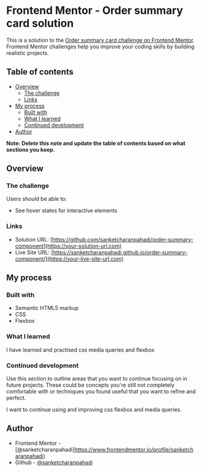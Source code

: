 # Frontend Mentor - Order summary card solution

This is a solution to the [Order summary card challenge on Frontend Mentor](https://www.frontendmentor.io/challenges/order-summary-component-QlPmajDUj). Frontend Mentor challenges help you improve your coding skills by building realistic projects. 

## Table of contents

- [Overview](#overview)
  - [The challenge](#the-challenge)
  - [Links](#links)
- [My process](#my-process)
  - [Built with](#built-with)
  - [What I learned](#what-i-learned)
  - [Continued development](#continued-development)
- [Author](#author)

**Note: Delete this note and update the table of contents based on what sections you keep.**

## Overview

### The challenge

Users should be able to:

- See hover states for interactive elements

### Links

- Solution URL: [https://github.com/sanketcharanpahadi/order-summary-component](https://your-solution-url.com)
- Live Site URL: [https://sanketcharanpahadi.github.io/order-summary-component/](https://your-live-site-url.com)

## My process

### Built with

- Semantic HTML5 markup
- CSS 
- Flexbox

### What I learned

I have learned and practised css media queries and flexbox

### Continued development

Use this section to outline areas that you want to continue focusing on in future projects. These could be concepts you're still not completely comfortable with or techniques you found useful that you want to refine and perfect.

I want to continue using and improving css flexbox and media queries.

## Author

<!-- - Website - [](https://www.your-site.com) -->
- Frontend Mentor - [@sanketcharanpahadi]https://www.frontendmentor.io/profile/sanketcharanpahadi)
- Github - [@sanketcharanpahadi](https://github.com/sanketcharanpahadi)
